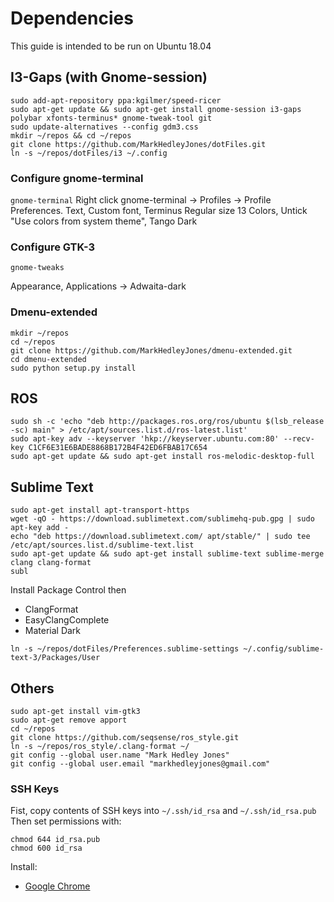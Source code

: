 # Dependencies

This guide is intended to be run on Ubuntu 18.04

## I3-Gaps (with Gnome-session)
```
sudo add-apt-repository ppa:kgilmer/speed-ricer
sudo apt-get update && sudo apt-get install gnome-session i3-gaps polybar xfonts-terminus* gnome-tweak-tool git
sudo update-alternatives --config gdm3.css
mkdir ~/repos && cd ~/repos
git clone https://github.com/MarkHedleyJones/dotFiles.git
ln -s ~/repos/dotFiles/i3 ~/.config
```

### Configure gnome-terminal

```gnome-terminal```
Right click gnome-terminal -> Profiles -> Profile Preferences.
Text, Custom font, Terminus Regular size 13
Colors, Untick "Use colors from system theme", Tango Dark

### Configure GTK-3
```
gnome-tweaks
```
Appearance, Applications -> Adwaita-dark

### Dmenu-extended
```
mkdir ~/repos
cd ~/repos
git clone https://github.com/MarkHedleyJones/dmenu-extended.git
cd dmenu-extended
sudo python setup.py install
```

## ROS
```
sudo sh -c 'echo "deb http://packages.ros.org/ros/ubuntu $(lsb_release -sc) main" > /etc/apt/sources.list.d/ros-latest.list'
sudo apt-key adv --keyserver 'hkp://keyserver.ubuntu.com:80' --recv-key C1CF6E31E6BADE8868B172B4F42ED6FBAB17C654
sudo apt-get update && sudo apt-get install ros-melodic-desktop-full
```

## Sublime Text
```
sudo apt-get install apt-transport-https
wget -qO - https://download.sublimetext.com/sublimehq-pub.gpg | sudo apt-key add -
echo "deb https://download.sublimetext.com/ apt/stable/" | sudo tee /etc/apt/sources.list.d/sublime-text.list
sudo apt-get update && sudo apt-get install sublime-text sublime-merge clang clang-format
subl
```
Install Package Control then
* ClangFormat
* EasyClangComplete
* Material Dark

```
ln -s ~/repos/dotFiles/Preferences.sublime-settings ~/.config/sublime-text-3/Packages/User
```

## Others
```
sudo apt-get install vim-gtk3
sudo apt-get remove apport
cd ~/repos
git clone https://github.com/seqsense/ros_style.git
ln -s ~/repos/ros_style/.clang-format ~/
git config --global user.name "Mark Hedley Jones"
git config --global user.email "markhedleyjones@gmail.com"
```

### SSH Keys
Fist, copy contents of SSH keys into `~/.ssh/id_rsa` and `~/.ssh/id_rsa.pub`
Then set permissions with:
```
chmod 644 id_rsa.pub
chmod 600 id_rsa
```

Install:
* [Google Chrome](https://www.google.com/chrome/)
